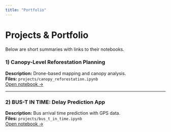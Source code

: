 ```yaml
---
title: "Portfolio"
---
```


# Projects & Portfolio

Below are short summaries with links to their notebooks.

### 1) Canopy-Level Reforestation Planning
**Description:** Drone-based mapping and canopy analysis.  
**Files:** `projects/canopy_reforestation.ipynb`  
[Open notebook →](projects/canopy_reforestation.ipynb)

---

### 2) BUS-T IN TIME: Delay Prediction App
**Description:** Bus arrival time prediction with GPS data.  
**Files:** `projects/bus_t_in_time.ipynb`  
[Open notebook →](projects/bus_t_in_time.ipynb)